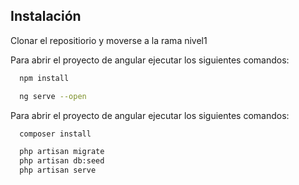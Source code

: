 ## Instalación

Clonar el repositiorio y moverse a la rama nivel1

Para abrir el proyecto de angular ejecutar los siguientes comandos:

```bash
  npm install

  ng serve --open
```

Para abrir el proyecto de angular ejecutar los siguientes comandos:

```bash
  composer install

  php artisan migrate
  php artisan db:seed
  php artisan serve
```